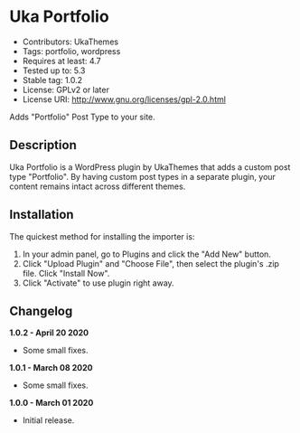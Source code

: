 # Uka Portfolio #
* Contributors: UkaThemes
* Tags: portfolio, wordpress
* Requires at least: 4.7
* Tested up to: 5.3
* Stable tag: 1.0.2
* License: GPLv2 or later
* License URI: http://www.gnu.org/licenses/gpl-2.0.html

Adds "Portfolio" Post Type to your site.

## Description ##

Uka Portfolio is a WordPress plugin by UkaThemes that adds a custom post type "Portfolio".
By having custom post types in a separate plugin, your content remains intact across different themes.

## Installation ##

The quickest method for installing the importer is:

1. In your admin panel, go to Plugins and click the "Add New" button.
2. Click "Upload Plugin" and "Choose File", then select the plugin's .zip file. Click "Install Now".
3. Click "Activate" to use plugin right away.

## Changelog ##

**1.0.2 - April 20 2020**
* Some small fixes.

**1.0.1 - March 08 2020**
* Some small fixes.

**1.0.0 - March 01 2020**
* Initial release.
